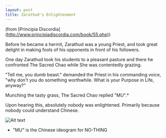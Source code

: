 ```yaml
---
layout: post
title: Zarathud's Enlightenment
---
```


(from [Principia Discordia] (http://www.principiadiscordia.com/book/55.php))

Before he became a hermit, Zarathud was a young Priest, and took great delight in making fools of his opponents in front of his followers.

One day Zarathud took his students to a pleasant pasture and there he confronted The Sacred Chao while She was contentedly grazing.

"Tell me, you dumb beast." demanded the Priest in his commanding voice, "why don't you do something worthwhile. What is your Purpose in Life, anyway?"

Munching the tasty grass, The Sacred Chao replied "MU".*

Upon hearing this, absolutely nobody was enlightened. Primarily because nobody could understand Chinese.

![Alt text](http://www.principiadiscordia.com/book/images/Grasshopper.gif)

* "MU" is the Chinese ideogram for NO-THING